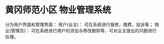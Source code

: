# 黄冈师范小区 物业管理系统
分为用户界面和管理界面：
用户(业主)：
          可在系统进行报修，缴费，投诉等；
物业(管理员)：
          可在系统进行用户的添加与修改删除等，可对业主提出的问题进行处理。
